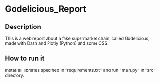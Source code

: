 # Godelicious_Report
## Description
This is a web report about a fake supermarket chain, called Godelicious, made with Dash and Plotly (Python) and some CSS.

## How to run it
Install all libraries specified in "requirements.txt" and run "main.py" in "src" directory.
